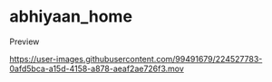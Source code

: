 # abhiyaan_home



Preview

https://user-images.githubusercontent.com/99491679/224527783-0afd5bca-a15d-4158-a878-aeaf2ae726f3.mov

